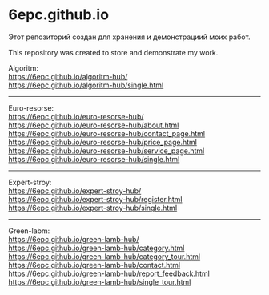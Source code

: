 # 6epc.github.io
Этот репозиторий создан для хранения и демонстрациий моих работ.

This repository was created to store and demonstrate my work.

Algoritm: <br>
https://6epc.github.io/algoritm-hub/ <br>
https://6epc.github.io/algoritm-hub/single.html

********************************************************************************

Euro-resorse: <br>
https://6epc.github.io/euro-resorse-hub/ <br>
https://6epc.github.io/euro-resorse-hub/about.html <br>
https://6epc.github.io/euro-resorse-hub/contact_page.html <br>
https://6epc.github.io/euro-resorse-hub/price_page.html <br>
https://6epc.github.io/euro-resorse-hub/service_page.html <br>
https://6epc.github.io/euro-resorse-hub/single.html <br>

********************************************************************************

Expert-stroy: <br> 
https://6epc.github.io/expert-stroy-hub/ <br>
https://6epc.github.io/expert-stroy-hub/register.html <br>
https://6epc.github.io/expert-stroy-hub/single.html <br>

********************************************************************************
Green-labm: <br>
https://6epc.github.io/green-lamb-hub/ <br>
https://6epc.github.io/green-lamb-hub/category.html <br>
https://6epc.github.io/green-lamb-hub/category_tour.html <br>
https://6epc.github.io/green-lamb-hub/contact.html <br>
https://6epc.github.io/green-lamb-hub/report_feedback.html <br>
https://6epc.github.io/green-lamb-hub/single_tour.html <br>


